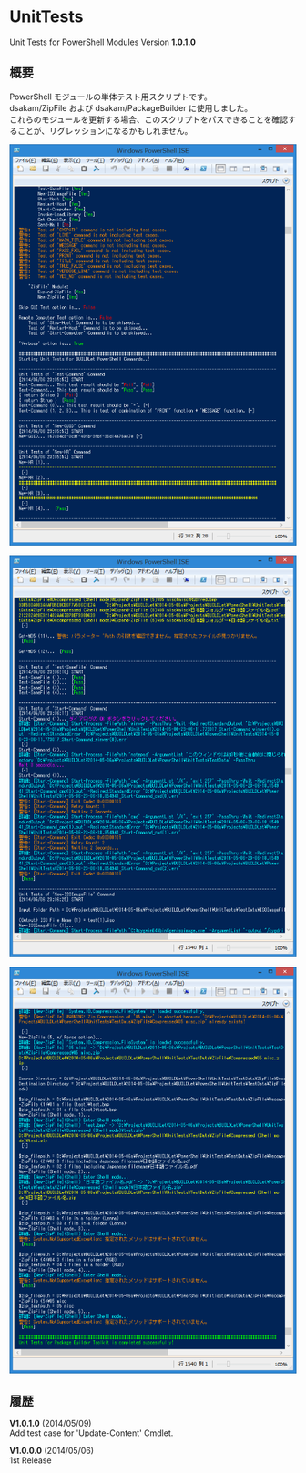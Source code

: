 UnitTests
=========

Unit Tests for PowerShell Modules Version **1.0.1.0**


概要
----

PowerShell モジュールの単体テスト用スクリプトです。  
dsakam/ZipFile および dsakam/PackageBuilder に使用しました。  
これらのモジュールを更新する場合、このスクリプトをパスできることを確認することが、リグレッションになるかもしれません。

![UnitTests1](/images/UnitTests1.png "images for UnitTests 1")

![UnitTests2](/images/UnitTests2.png "images for UnitTests 2")

![UnitTests3](/images/UnitTests3.png "images for UnitTests 3")


履歴
----

**V1.0.1.0** (2014/05/09)  
Add test case for 'Update-Content' Cmdlet.

**V1.0.0.0** (2014/05/06)  
1st Release
